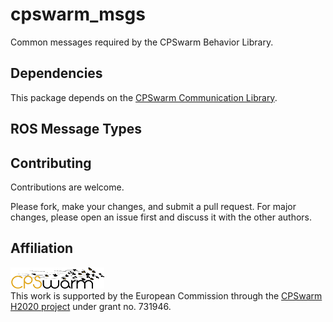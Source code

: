 # cpswarm_msgs

Common messages required by the CPSwarm Behavior Library.

## Dependencies
This package depends on the [CPSwarm Communication Library](https://github.com/cpswarm/swarmio).

## ROS Message Types

## Contributing
Contributions are welcome. 

Please fork, make your changes, and submit a pull request. For major changes, please open an issue first and discuss it with the other authors.

## Affiliation
![CPSwarm](https://github.com/cpswarm/template/raw/master/cpswarm.png)  
This work is supported by the European Commission through the [CPSwarm H2020 project](https://cpswarm.eu) under grant no. 731946.
